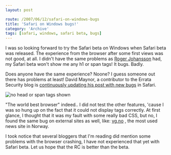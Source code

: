 ```yaml
---
layout: post

route: /2007/06/12/safari-on-windows-bugs
title: 'Safari on Windows bugs!'
category: 'Archive'
tags: [safari, windows, safari beta, bugs]
---
```


I was so looking forward to try the Safari beta on Windows when Safari beta was
released. The experience from the browser after some first views was not good,
at all. I didn't have the same problems as
<a class="ph" target="_blank" rel="noopener noreferrer" href="http://www.456bereastreet.com/archive/200706/safari_now_officially_available_for_windows/">Roger
Johansson</a> had, my Safari beta won't show me any h1 or span tags! It bugs.
Badly.

Does anyone have the same experience? Noone? I guess someone out there has
problems at least! David Maynor, a contributor to the Errata Security blog is
<a class="ph" target="_blank" rel="noopener noreferrer" href="http://erratasec.blogspot.com/2007/06/niiiice.html">continuously
updating his post with new bugs</a> in Safari.

![no head or span tags shown](/img/safaribug.webp)

"The world best browser" indeed.. I did not test the other features, 'cause I
was so hung up on the fact that it could not display tags correctly. At first
glance, I thought that it was my fault with some really bad CSS, but no, I found
the same bug on external sites as well, like: [vg.no](https://vg.no) , the most
used news site in Norway.

I took notice that several bloggers that I'm reading did mention some problems
with the browser crashing, I have not experienced that yet with Safari beta. Let
us hope that the RC is better than the beta.
